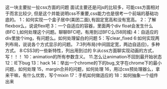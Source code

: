 这一块主要扯一扯css方面的问题
面试主要还是问js的比较多，可能css方面相对于而言比较少,
但是这个并能说明css不重要,css能力也是很考一个前端的基础功底的。
1：如何实现一个盒子居中(美团二面),有固定宽高和没有宽高。
2：了解flexbox么，说说flex吧
3：一个自适应的容器，里面两个div float会发生什么(BFC
),如何处理这个问题。聊聊BFC吧，有用到过BFC么(58同城)
4：自适应的div里放个img，有问题么。如何处理留白的问题
5：写clear_fixed
6:如何实现两列布局，说说各个方式显示的问题。
7:3列布局(中间固定宽，两边自适应)，多种方式。
8:CSS3的一些新特性，列出用到过的
9:从css方面聊实现动画的方式，写！！！
10：animation的所有参数含义。
11.怎么让animation不回到最开始状态
12：IE下bug
13：hack
14：举出一个chrome的下的bug,文字在chrome下的最小问题，如何处理
15，margin合并的问题，如何处理
16，用过css预处理器么，拿来干嘛，有什么优势，写个mixin
17：手机如何做适应的
18：如何抽象一个组件出来
